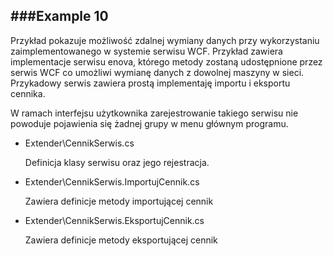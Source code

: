 ﻿###Example 10
-----------------------------------------------------------------------------------------------------


Przykład pokazuje możliwość zdalnej wymiany danych przy wykorzystaniu zaimplementowanego w systemie serwisu WCF. Przykład zawiera implementacje serwisu enova, którego metody zostaną udostępnione przez serwis WCF co umożliwi wymianę danych z dowolnej maszyny w sieci. Przykadowy serwis zawiera prostą implementaję importu i eksportu cennika.
   
W ramach interfejsu użytkownika zarejestrowanie takiego serwisu nie powoduje pojawienia się żadnej grupy w menu głównym programu.

* Extender\CennikSerwis.cs

    Definicja klasy serwisu oraz jego rejestracja.
* Extender\CennikSerwis.ImportujCennik.cs

    Zawiera definicje metody importującej cennik 
* Extender\CennikSerwis.EksportujCennik.cs

    Zawiera definicje metody eksportującej cennik 
    
